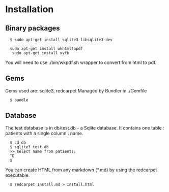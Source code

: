 # Installation

## Binary packages

```
  $ sudo apt-get install sqlite3 libsqlite3-dev

  sudo apt-get install wkhtmltopdf
   sudo apt-get install xvfb

```

You will need to use ./bin/wkpdf.sh wrapper to convert from html to pdf.

## Gems

Gems used are:  sqlite3, redcarpet
Managed by Bundler in ./Gemfile

```
  $ bundle
```


## Database

The test database is in db/test.db - a Sqlite database.
It contains one table : patients with a single column : name.

```
  $ cd db
  $ sqlite3 test.db
  >> select name from patients;
  ^D
  $
```


You can create HTML from any markdown (*.md) by using the redcarpet executable.

```
  $ redcarpet Install.md > Install.html
```
